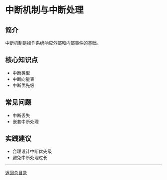 # 中断机制与中断处理

## 简介
中断机制是操作系统响应外部和内部事件的基础。

## 核心知识点
- 中断类型
- 中断向量表
- 中断优先级

## 常见问题
- 中断丢失
- 嵌套中断处理

## 实践建议
- 合理设计中断优先级
- 避免中断处理过长

---

[返回总目录](README.md)
